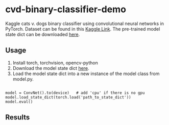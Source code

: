# cvd-binary-classifier-demo
Kaggle cats v. dogs binary classifier using convolutional neural networks in PyTorch.
Dataset can be found in this [Kaggle Link](https://www.kaggle.com/c/dogs-vs-cats/).
The pre-trained model state dict can be downloaded [here](https://drive.google.com/open?id=1twFkUCyEM5fP1ATRL7On3fqGrP1Vuxx6).

## Usage
1. Install torch, torchvision, opencv-python
2. Download the model state dict [here](https://drive.google.com/open?id=1twFkUCyEM5fP1ATRL7On3fqGrP1Vuxx6).
3. Load the model state dict into a new instance of the model class from model.py.
```

model = ConvNet().to(device)   # add 'cpu' if there is no gpu
model.load_state_dict(torch.load('path_to_state_dict'))
model.eval()

```

## Results


